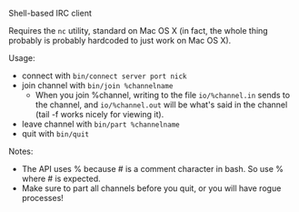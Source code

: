 Shell-based IRC client

Requires the `nc` utility, standard on Mac OS X (in fact, the whole thing probably is probably hardcoded to just work on Mac OS X).

Usage:

* connect with `bin/connect server port nick`
* join channel with `bin/join %channelname`
	* When you join %channel, writing to the file `io/%channel.in` sends to the channel, and `io/%channel.out` will be what's said in the channel (tail -f works nicely for viewing it).
* leave channel with `bin/part %channelname`
* quit with `bin/quit`

Notes:

* The API uses % because # is a comment character in bash. So use % where # is expected.
* Make sure to part all channels before you quit, or you will have rogue processes!